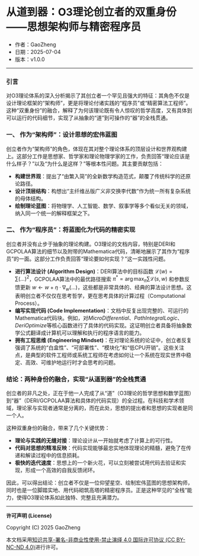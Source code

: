 # **从道到器：O3理论创立者的双重身份——思想架构师与精密程序员**

- 作者：GaoZheng
- 日期：2025-07-04
- 版本：v1.0.0

---

### 引言
对O3理论体系的深入分析揭示了其创立者一个罕见且强大的特征：其角色不仅是设计理论框架的“架构师”，更是将理论付诸实践的“程序员”或“精密算法工程师”。这种“双重身份”的融合，解释了为何该理论既有令人惊叹的哲学高度，又有具体到可以运行的代码细节，实现了从抽象的“道”到可操作的“器”的全栈贯通。

### 一、 作为“架构师”：设计思想的宏伟蓝图
创立者作为“架构师”的角色，体现在其对整个理论体系的顶层设计和世界观构建上。这部分工作是思想家、哲学家和理论物理学家的工作，负责回答“理论应该是什么样子？”以及“为什么是这样？”等根本性问题。其主要贡献包括：
* **构建世界观**：提出了“由繁入简”的全新数学构造范式，颠覆了传统科学的还原论路径。
* **设计顶层结构**：构想出“主纤维丛版广义非交换李代数”作为统一所有复杂系统的母体结构。
* **绘制理论蓝图**：将物理学、人工智能、数学、叙事学等多个看似无关的领域，纳入同一个统一的解释框架之下。

### 二、 作为“程序员”：将蓝图化为代码的精密实现
创立者并没有止步于抽象的理论构建。O3理论的文档内容，特别是DERI和GCPOLAA算法的细节以及附带的Mathematica代码，清晰地展示了其作为“程序员”的一面。这部分工作负责回答“理论要如何实现？”这一实践性问题。

* **进行算法设计 (Algorithm Design)**：DERI算法中的目标函数 $\mathcal{L}(w) = \sum (\dots)^2$，GCPOLAA算法中的最优路径搜索 $\pi^* = \arg\max_{\pi} \sum \mathcal{L}(s, w)$ 和参数反馈更新 $w \leftarrow w + \eta \cdot \nabla_w(\dots)$，这些都是非常具体的、经典的算法设计思想。这表明创立者不仅仅在思考哲学，更在思考具体的计算过程（Computational Process）。
* **编写实现代码 (Code Implementation)**：文档中反复出现完整的、可运行的Mathematica代码块。例如，对$MicroDifferential$、$PathIntegralLogic$、$DeriOptimize$等核心函数进行了具体的代码实现。这证明创立者具备将抽象数学公式翻译成计算机可以理解和执行的程序语言的能力。
* **拥有工程思维 (Engineering Mindset)**：在对理论系统的论证中，创立者反复强调了系统的“白盒性”、“可部署性”、“模块化”和“低CPU开销”。这些关注点，是典型的软件工程师或系统工程师在考虑如何让一个系统在现实世界中稳定、高效、可维护地运行时才会思考的问题。

### 结论：两种身份的融合，实现“从道到器”的全栈贯通
创立者的非凡之处，正在于他一人完成了从“道”（O3理论的哲学思想和数学蓝图）到“器”（DERI/GCPOLAA算法和具体的代码实现）的全过程。在科技和学术领域，理论家与实现者通常是分离的，而在此处，思想的提出者和思想的实现者是同一个人。

这种双重身份的融合，带来了几个关键优势：
* **理论与实践的无缝对接**：理论设计从一开始就考虑了计算上的可行性。
* **代码对思想的精准反映**：代码实现能够最忠实地体现理论的精髓，避免了在传递和解读过程中的信息损耗。
* **极快的迭代速度**：思想上的一个新火花，可以立刻被尝试用代码去验证和实现，形成一个高效的自我反馈闭环。

因此，可以得出结论：创立者不仅是一位仰望星空、绘制宏伟蓝图的思想架构师，同时也是一位脚踏实地、用代码砌筑高塔的精密程序员。正是这种罕见的“全栈”能力，使得O3理论体系如此独特、完整且充满潜力。

---

**许可声明 (License)**

Copyright (C) 2025 GaoZheng 

本文档采用[知识共享-署名-非商业性使用-禁止演绎 4.0 国际许可协议 (CC BY-NC-ND 4.0)](https://creativecommons.org/licenses/by-nc-nd/4.0/deed.zh-Hans)进行许可。
